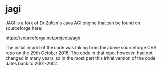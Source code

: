 # jagi
JAGI is a fork of Dr Zoltan's Java AGI engine that can be found on sourceforge here:

https://sourceforge.net/projects/agi/

The initial import of the code was taking from the above sourceforge CVS repo on the 29th October 2016. The code in that repo, however, had not changed in many years, so in the most part this initial version of the code dates back to 2001-2002. 
